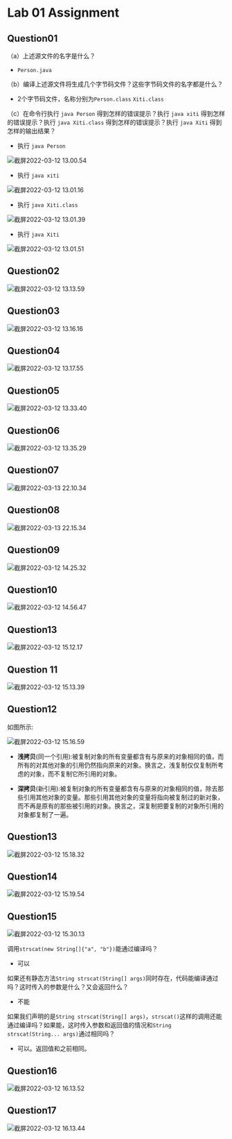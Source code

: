 # Lab 01 Assignment

## Question01

（a）上述源文件的名字是什么？ 

- `Person.java`

（b）编译上述源文件将生成几个字节码文件？这些字节码文件的名字都是什么？

- 2个字节码文件，名称分别为`Person.class` `Xiti.class`

（c）在命令行执行 `java Person` 得到怎样的错误提示？执行 `java xiti` 得到怎样的错误提示？执行 `java Xiti.class` 得到怎样的错误提示？执行 `java Xiti` 得到怎样的输出结果？

- 执行 `java Person` 

![截屏2022-03-12 13.00.54](https://s2.loli.net/2022/04/09/96WODE7hHL3Zad2.png)

- 执行 `java xiti` 

![截屏2022-03-12 13.01.16](https://s2.loli.net/2022/04/09/j2WlXCqAHoidTJ4.png)

- 执行 `java Xiti.class` 

![截屏2022-03-12 13.01.39](https://s2.loli.net/2022/04/09/NoMVkOvjKZABneX.png)

- 执行 `java Xiti` 

![截屏2022-03-12 13.01.51](https://s2.loli.net/2022/04/09/OpvScQsYoDegmLk.png)

## Question02

![截屏2022-03-12 13.13.59](https://cdn.jsdelivr.net/gh/hjc-owo/hjc-owo.github.io@img/202205140125446.png)

## Question03

![截屏2022-03-12 13.16.16](https://cdn.jsdelivr.net/gh/hjc-owo/hjc-owo.github.io@img/202205140125178.png)

## Question04

![截屏2022-03-12 13.17.55](https://cdn.jsdelivr.net/gh/hjc-owo/hjc-owo.github.io@img/202205140125548.png)

## Question05

![截屏2022-03-12 13.33.40](https://s2.loli.net/2022/04/09/GU7kl5c1zVJRLM8.png)

## Question06

![截屏2022-03-12 13.35.29](https://cdn.jsdelivr.net/gh/hjc-owo/hjc-owo.github.io@img/202205140126719.png)

## Question07

![截屏2022-03-13 22.10.34](https://cdn.jsdelivr.net/gh/hjc-owo/hjc-owo.github.io@img/202205140127641.png)

## Question08

![截屏2022-03-13 22.15.34](https://s2.loli.net/2022/04/09/zuGnvDIZjskLHl7.png)

## Question09

![截屏2022-03-12 14.25.32](https://cdn.jsdelivr.net/gh/hjc-owo/hjc-owo.github.io@img/202205140127628.png)

## Question10

![截屏2022-03-12 14.56.47](https://s2.loli.net/2022/04/09/9AU2XbuLodriDMN.png)

## Question13

![截屏2022-03-12 15.12.17](https://cdn.jsdelivr.net/gh/hjc-owo/hjc-owo.github.io@img/202205140128923.png)

## Question 11

![截屏2022-03-12 15.13.39](https://cdn.jsdelivr.net/gh/hjc-owo/hjc-owo.github.io@img/202205140128011.png)

## Question12

如图所示:

![截屏2022-03-12 15.16.59](https://cdn.jsdelivr.net/gh/hjc-owo/hjc-owo.github.io@img/202205140128955.png)

- **浅拷贝**(同一个引用):被复制对象的所有变量都含有与原来的对象相同的值，而所有的对其他对象的引用仍然指向原来的对象。换言之，浅复制仅仅复制所考虑的对象，而不复制它所引用的对象。

- **深拷贝**(新引用):被复制对象的所有变量都含有与原来的对象相同的值，除去那些引用其他对象的变量。那些引用其他对象的变量将指向被复制过的新对象，而不再是原有的那些被引用的对象。换言之，深复制把要复制的对象所引用的对象都复制了一遍。

## Question13

![截屏2022-03-12 15.18.32](https://cdn.jsdelivr.net/gh/hjc-owo/hjc-owo.github.io@img/202205140128374.png)

## Question14

![截屏2022-03-12 15.19.54](https://cdn.jsdelivr.net/gh/hjc-owo/hjc-owo.github.io@img/202205140129083.png)

## Question15

![截屏2022-03-12 15.30.13](https://cdn.jsdelivr.net/gh/hjc-owo/hjc-owo.github.io@img/202205140129504.png)

调用`strscat(new String[]{"a", "b"})`能通过编译吗？

- 可以

如果还有静态方法`String strscat(String[] args)`同时存在，代码能编译通过吗？这时传入的参数是什么？又会返回什么？

- 不能

如果我们声明的是`String strscat(String[] args)`，`strscat()`这样的调用还能通过编译吗？如果能，这时传入参数和返回值的情况和`String strscat(String... args)`通过相同吗？

- 可以。返回值和之前相同。

## Question16

![截屏2022-03-12 16.13.52](https://cdn.jsdelivr.net/gh/hjc-owo/hjc-owo.github.io@img/202205140130753.png)

## Question17

![截屏2022-03-12 16.13.44](https://cdn.jsdelivr.net/gh/hjc-owo/hjc-owo.github.io@img/202205140129473.png)



